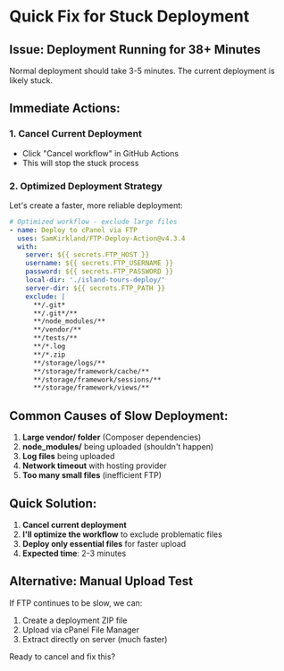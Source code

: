 # Quick Fix for Stuck Deployment

## Issue: Deployment Running for 38+ Minutes

Normal deployment should take 3-5 minutes. The current deployment is likely stuck.

## Immediate Actions:

### 1. Cancel Current Deployment
- Click "Cancel workflow" in GitHub Actions
- This will stop the stuck process

### 2. Optimized Deployment Strategy

Let's create a faster, more reliable deployment:

```yaml
# Optimized workflow - exclude large files
- name: Deploy to cPanel via FTP
  uses: SamKirkland/FTP-Deploy-Action@v4.3.4
  with:
    server: ${{ secrets.FTP_HOST }}
    username: ${{ secrets.FTP_USERNAME }}
    password: ${{ secrets.FTP_PASSWORD }}
    local-dir: './island-tours-deploy/'
    server-dir: ${{ secrets.FTP_PATH }}
    exclude: |
      **/.git*
      **/.git*/**
      **/node_modules/**
      **/vendor/**
      **/tests/**
      **/*.log
      **/*.zip
      **/storage/logs/**
      **/storage/framework/cache/**
      **/storage/framework/sessions/**
      **/storage/framework/views/**
```

## Common Causes of Slow Deployment:

1. **Large vendor/ folder** (Composer dependencies)
2. **node_modules/** being uploaded (shouldn't happen)
3. **Log files** being uploaded
4. **Network timeout** with hosting provider
5. **Too many small files** (inefficient FTP)

## Quick Solution:

1. **Cancel current deployment**
2. **I'll optimize the workflow** to exclude problematic files
3. **Deploy only essential files** for faster upload
4. **Expected time**: 2-3 minutes

## Alternative: Manual Upload Test

If FTP continues to be slow, we can:
1. Create a deployment ZIP file
2. Upload via cPanel File Manager
3. Extract directly on server (much faster)

Ready to cancel and fix this?

